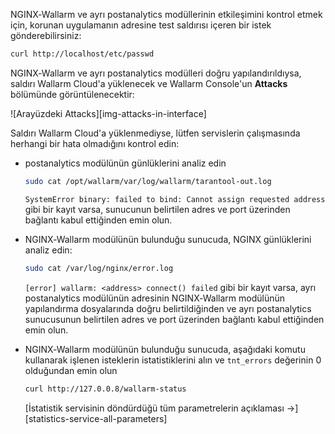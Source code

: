 NGINX‑Wallarm ve ayrı postanalytics modüllerinin etkileşimini kontrol etmek için, korunan uygulamanın adresine test saldırısı içeren bir istek gönderebilirsiniz:

```bash
curl http://localhost/etc/passwd
```

NGINX‑Wallarm ve ayrı postanalytics modülleri doğru yapılandırıldıysa, saldırı Wallarm Cloud'a yüklenecek ve Wallarm Console'un **Attacks** bölümünde görüntülenecektir:

![Arayüzdeki Attacks][img-attacks-in-interface]

Saldırı Wallarm Cloud'a yüklenmediyse, lütfen servislerin çalışmasında herhangi bir hata olmadığını kontrol edin:

* postanalytics modülünün günlüklerini analiz edin

    ```bash
    sudo cat /opt/wallarm/var/log/wallarm/tarantool-out.log
    ```

    `SystemError binary: failed to bind: Cannot assign requested address` gibi bir kayıt varsa, sunucunun belirtilen adres ve port üzerinden bağlantı kabul ettiğinden emin olun.
* NGINX‑Wallarm modülünün bulunduğu sunucuda, NGINX günlüklerini analiz edin:

    ```bash
    sudo cat /var/log/nginx/error.log
    ```

    `[error] wallarm: <address> connect() failed` gibi bir kayıt varsa, ayrı postanalytics modülünün adresinin NGINX‑Wallarm modülünün yapılandırma dosyalarında doğru belirtildiğinden ve ayrı postanalytics sunucusunun belirtilen adres ve port üzerinden bağlantı kabul ettiğinden emin olun.
* NGINX‑Wallarm modülünün bulunduğu sunucuda, aşağıdaki komutu kullanarak işlenen isteklerin istatistiklerini alın ve `tnt_errors` değerinin 0 olduğundan emin olun

    ```bash
    curl http://127.0.0.8/wallarm-status
    ```

    [İstatistik servisinin döndürdüğü tüm parametrelerin açıklaması →][statistics-service-all-parameters]